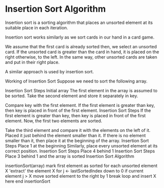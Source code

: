 # Insertion Sort Algorithm

Insertion sort is a sorting algorithm that places an unsorted element at its suitable place in each iteration.

Insertion sort works similarly as we sort cards in our hand in a card game.

We assume that the first card is already sorted then, we select an unsorted card. If the unsorted card is greater than the card in hand, it is placed on the right otherwise, to the left. In the same way, other unsorted cards are taken and put in their right place.

A similar approach is used by insertion sort.

Working of Insertion Sort
Suppose we need to sort the following array.

Insertion Sort Steps
Initial array
The first element in the array is assumed to be sorted. Take the second element and store it separately in key.

Compare key with the first element. If the first element is greater than key, then key is placed in front of the first element.
Insertion Sort Steps
If the first element is greater than key, then key is placed in front of the first element.
Now, the first two elements are sorted.

Take the third element and compare it with the elements on the left of it. Placed it just behind the element smaller than it. If there is no element smaller than it, then place it at the beginning of the array.
Insertion Sort Steps
Place 1 at the beginning
Similarly, place every unsorted element at its correct position.
Insertion Sort Steps
Place 4 behind 1
Insertion Sort Steps
Place 3 behind 1 and the array is sorted
Insertion Sort Algorithm

insertionSort(array)
  mark first element as sorted
  for each unsorted element X
    'extract' the element X
    for j <- lastSortedIndex down to 0
      if current element j > X
        move sorted element to the right by 1
    break loop and insert X here
end insertionSort